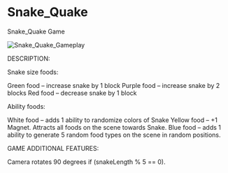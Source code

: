# Snake_Quake
 Snake_Quake Game

![Snake_Quake_Gameplay](https://github.com/Roenich/QuakeSnake/assets/54147074/30e8a037-eb0b-4ee8-8ee6-4bd2e41984f9)

DESCRIPTION:

Snake size foods:

Green food – increase snake by 1 block
Purple food – increase snake by 2 blocks
Red food – decrease snake by 1 block

Ability foods:

White food – adds 1 ability to randomize colors of Snake
Yellow food – +1 Magnet. Attracts all foods on the scene towards Snake.
Blue food – adds 1 ability to generate 5 random food types on the scene in random positions.

GAME ADDITIONAL FEATURES:

Camera rotates 90 degrees if (snakeLength % 5 == 0).
